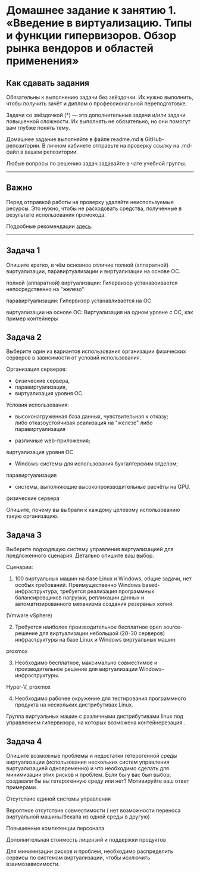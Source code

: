 
# Домашнее задание к занятию 1.  «Введение в виртуализацию. Типы и функции гипервизоров. Обзор рынка вендоров и областей применения»


## Как сдавать задания

Обязательны к выполнению задачи без звёздочки. Их нужно выполнить, чтобы получить зачёт и диплом о профессиональной переподготовке.

Задачи со звёздочкой (*) — это дополнительные задачи и/или задачи повышенной сложности. Их выполнять не обязательно, но они помогут вам глубже понять тему.

Домашнее задание выполняйте в файле readme.md в GitHub-репозитории. В личном кабинете отправьте на проверку ссылку на .md-файл в вашем репозитории.

Любые вопросы по решению задач задавайте в чате учебной группы.

---

## Важно

Перед отправкой работы на проверку удаляйте неиспользуемые ресурсы.
Это нужно, чтобы не расходовать средства, полученные в результате использования промокода.

Подробные рекомендации [здесь](https://github.com/netology-code/virt-homeworks/blob/virt-11/r/README.md).

---

## Задача 1

Опишите кратко, в чём основное отличие полной (аппаратной) виртуализации, паравиртуализации и виртуализации на основе ОС.

полной (аппаратной) виртуализации:
Гипервизор устанавоивается непосредственно на "железо"  

паравиртуализации:
Гипервизор устанавливается на ОС  

виртуализации на основе ОС:
Виртуализация на одном уровне с ОС, как пример контейнеры

## Задача 2

Выберите один из вариантов использования организации физических серверов в зависимости от условий использования.

Организация серверов:

- физические сервера,
- паравиртуализация,
- виртуализация уровня ОС.

Условия использования:

- высоконагруженная база данных, чувствительная к отказу;  
либо отказоустойчивая реализация на "железе" либо паравиртуализация  

- различные web-приложения;  

виртуализация уровня ОС  

- Windows-системы для использования бухгалтерским отделом;  

паравиртуализация

- системы, выполняющие высокопроизводительные расчёты на GPU.  

физические сервера

Опишите, почему вы выбрали к каждому целевому использованию такую организацию.

## Задача 3

Выберите подходящую систему управления виртуализацией для предложенного сценария. Детально опишите ваш выбор.

Сценарии:

1. 100 виртуальных машин на базе Linux и Windows, общие задачи, нет особых требований. Преимущественно Windows based-инфраструктура, требуется реализация программных балансировщиков нагрузки, репликации данных и автоматизированного механизма создания резервных копий.

(Vmware vSphere)  

2. Требуется наиболее производительное бесплатное open source-решение для виртуализации небольшой (20-30 серверов) инфраструктуры на базе Linux и Windows виртуальных машин.  
  
 proxmox  
 
3. Необходимо бесплатное, максимально совместимое и производительное решение для виртуализации Windows-инфраструктуры.   
 
Hyper-V, proxmox
  
4. Необходимо рабочее окружение для тестирования программного продукта на нескольких дистрибутивах Linux.  
 
Группа виртуальных машин с различными дистрибутивами linux под управлением гипервизора, на которых возможена контейнерезация .

## Задача 4

Опишите возможные проблемы и недостатки гетерогенной среды виртуализации (использования нескольких систем управления виртуализацией одновременно) и что необходимо сделать для минимизации этих рисков и проблем. Если бы у вас был выбор, создавали бы вы гетерогенную среду или нет? Мотивируйте ваш ответ примерами.



Отсутствие единой системы управления  

Вероятное отсутствие совместимости ( нет возможности переноса виртуальной машины/бекапа из одной среды в другую)  

Повышенные компетенции персонала  

Дополнительная стоимость лицензий и поддержки продуктов  

Для минимизации рисков и проблем, необходимо распределить сервисы по
системам виртуализации, чтобы исключить взаимозависимости.

